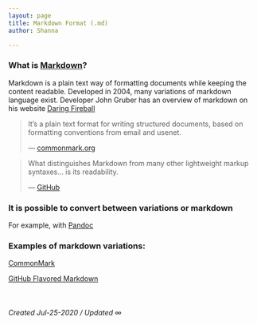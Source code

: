 ```yaml
---
layout: page
title: Markdown Format (.md)
author: Shanna

---
```



### What is [Markdown](../mocs/%F0%9F%9F%A3MARKDOWN)?

Markdown is a plain text way of formatting documents while keeping the content readable. Developed in 2004, many variations of markdown language exist. Developer John Gruber has an overview of markdown on his website [Daring Fireball](https://daringfireball.net/projects/markdown/syntax#overview)

> It’s a plain text format for writing structured documents, based on formatting conventions from email and usenet. 
> 
> — [commonmark.org](https://commonmark.org/)



> What distinguishes Markdown from many other lightweight markup syntaxes... is its readability. 
> 
> — [GitHub](https://github.com)


### It is possible to convert between variations or markdown
For example, with [Pandoc](202008021358-pandoc-program.md)



### Examples of markdown variations:
[CommonMark](202008011540-commonmark-markdown.md)

[GitHub Flavored Markdown](202008011612-github-flavored-markdown.md)


<br>


###### Created Jul-25-2020 / Updated ∞


